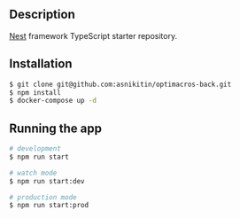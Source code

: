 ## Description

[Nest](https://github.com/nestjs/nest) framework TypeScript starter repository.

## Installation

```bash
$ git clone git@github.com:asnikitin/optimacros-back.git
$ npm install
$ docker-compose up -d
```

## Running the app

```bash
# development
$ npm run start

# watch mode
$ npm run start:dev

# production mode
$ npm run start:prod
```
